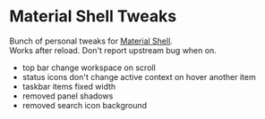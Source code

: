 # Material Shell Tweaks

Bunch of personal tweaks for [Material Shell](https://github.com/material-shell/material-shell).  
Works after reload. Don't report upstream bug when on.

* top bar change workspace on scroll
* status icons don't change active context on hover another item
* taskbar items fixed width
* removed panel shadows
* removed search icon background
